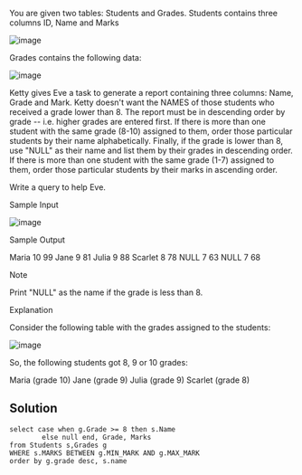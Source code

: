 You are given two tables: Students and Grades. Students contains three columns ID, Name and Marks

![image](https://github.com/shardapatil/SQL_HackerRank_Problems/assets/53011896/e399d7ca-d42b-4405-94d8-71f04214887e)

Grades contains the following data:

![image](https://github.com/shardapatil/SQL_HackerRank_Problems/assets/53011896/127c7833-d22a-46ab-97cb-bf34fd77666c)

Ketty gives Eve a task to generate a report containing three columns: Name, Grade and Mark. Ketty doesn't want the NAMES of those students who received a grade lower than 8. The report must be in descending order by grade -- i.e. higher grades are entered first. If there is more than one student with the same grade (8-10) assigned to them, order those particular students by their name alphabetically. Finally, if the grade is lower than 8, use "NULL" as their name and list them by their grades in descending order. If there is more than one student with the same grade (1-7) assigned to them, order those particular students by their marks in ascending order.

Write a query to help Eve.

Sample Input

![image](https://github.com/shardapatil/SQL_HackerRank_Problems/assets/53011896/e0f8d602-e75f-4758-a086-259dfdebc370)

Sample Output

Maria 10 99
Jane 9 81
Julia 9 88 
Scarlet 8 78
NULL 7 63
NULL 7 68

Note

Print "NULL"  as the name if the grade is less than 8.

Explanation

Consider the following table with the grades assigned to the students:

![image](https://github.com/shardapatil/SQL_HackerRank_Problems/assets/53011896/15bfb12e-4e49-4dc5-89f3-d5684cadd8d5)

So, the following students got 8, 9 or 10 grades:

Maria (grade 10)
Jane (grade 9)
Julia (grade 9)
Scarlet (grade 8)

## Solution

```
select case when g.Grade >= 8 then s.Name
        else null end, Grade, Marks
from Students s,Grades g
WHERE s.MARKS BETWEEN g.MIN_MARK AND g.MAX_MARK
order by g.grade desc, s.name

```

